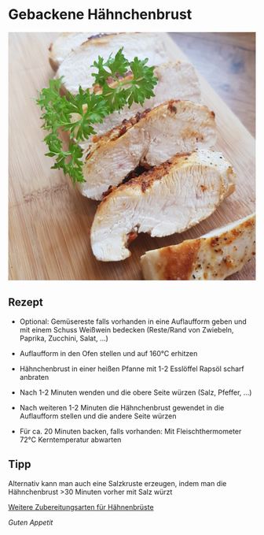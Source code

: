 # Gebackene Hähnchenbrust

![img](imgs/Gebackene_Haehnchenbrust.jpg)

## Rezept
- Optional: Gemüsereste falls vorhanden in eine Auflaufform geben und mit einem Schuss Weißwein bedecken (Reste/Rand von Zwiebeln, Paprika, Zucchini, Salat, ...)

- Auflaufform in den Ofen stellen und auf 160°C erhitzen

- Hähnchenbrust in einer heißen Pfanne mit 1-2 Esslöffel Rapsöl scharf anbraten

- Nach 1-2 Minuten wenden und die obere Seite würzen (Salz, Pfeffer, ...)

- Nach weiteren 1-2 Minuten die Hähnchenbrust gewendet in die Auflaufform stellen und die andere Seite würzen

- Für ca. 20 Minuten backen, falls vorhanden: Mit Fleischthermometer 72°C Kerntemperatur abwarten

## Tipp
Alternativ kann man auch eine Salzkruste erzeugen, indem man die Hähnchenbrust >30 Minuten vorher mit Salz würzt

[Weitere Zubereitungsarten für Hähnenbrüste](Haehnchenbrust.md)

*Guten Appetit*
